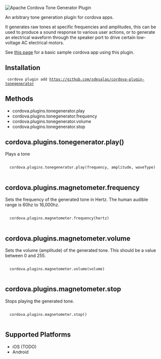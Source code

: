 ![Apache Cordova Tone Generator Plugin](https://raw.githubusercontent.com/sdesalas/cordova-plugin-tonegenerator/master/image.jpg)

An arbitrary tone generation plugin for cordova apps.

It generates raw tones at specific frequencies and amplitudes, this can be used to produce a sound response to various user actions, or to generate an electrical waveform through the speaker port to drive certain low-voltage AC electrical motors.

See [this page](https://github.com/sdesalas/cordova-magnetometer-app/blob/master/www/index.html) for a basic sample cordova app using this plugin. 

Installation
------------

<code> cordova plugin add https://github.com/sdesalas/cordova-plugin-tonegenerator </code>


Methods
-------
- cordova.plugins.tonegenerator.play
- cordova.plugins.tonegenerator.frequency
- cordova.plugins.tonegenerator.volume
- cordova.plugins.tonegenerator.stop


cordova.plugins.tonegenerator.play()
-------------------------------------------

Plays a tone

<pre>
<code>
  cordova.plugins.tonegenerator.play(frequency, amplitude, waveType)
</code>
</pre>


cordova.plugins.magnetometer.frequency
-------------------------------------------

Sets the frequency of the generated tone in Hertz. The human audible range is 60hz to 16,000hz.

<pre>
<code>
  cordova.plugins.magnetometer.frequency(hertz)
</code>
</pre>


cordova.plugins.magnetometer.volume
-------------------------------------------

Sets the volume (amplitude) of the generated tone. This should be a value between 0 and 255.

<pre>
<code>
  cordova.plugins.magnetometer.volume(volume)
</code>
</pre>


cordova.plugins.magnetometer.stop
--------------------------------

Stops playing the generated tone.

<pre>
<code>
  cordova.plugins.magnetometer.stop()
</code>
</pre>

Supported Platforms
-------------------

- iOS (TODO)
- Android 

